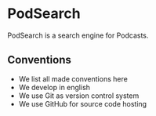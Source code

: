 PodSearch
=========

PodSearch is a search engine for Podcasts.

Conventions
----------

-   We list all made conventions here
-   We develop in english
-   We use Git as version control system
-   We use GitHub for source code hosting
